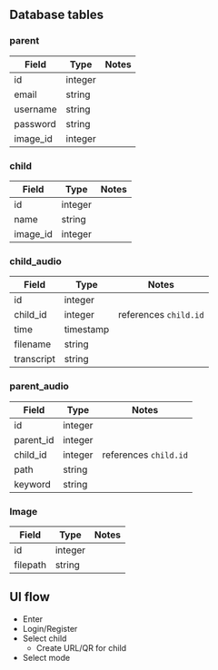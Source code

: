 ## Database tables
### parent
|Field|Type|Notes
|-|-|-|
|id|integer|
|email|string|
|username|string
|password|string|
|image_id|integer

### child
|Field|Type|Notes
|-|-|-|
|id|integer|
|name|string
|image_id|integer

### child_audio
|Field|Type|Notes
|-|-|-|
|id|integer|
|child_id|integer|references `child.id`
|time|timestamp
|filename|string
|transcript|string|


### parent_audio
|Field|Type|Notes
|-|-|-|
|id|integer|
|parent_id|integer|
|child_id|integer|references `child.id`
|path|string
|keyword|string


### Image

|Field|Type|Notes
|-|-|-|
|id|integer|
|filepath|string




## UI flow

* Enter
* Login/Register
* Select child
    * Create URL/QR for child
* Select mode
